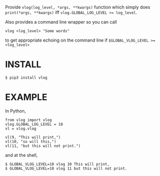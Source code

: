 Provide `vlog(log_level, *args, **kwargs)` function
which simply does `print(*args, **kwargs)` iff `vlog.GLOBAL_LOG_LEVEL >= log_level`.

Also provides a command line wrapper so you can call

    vlog <log_level> "Some words"

to get appropriate echoing on the command line if `$GLOBAL_VLOG_LEVEL >= <log_level> `

INSTALL
=======

    $ pip3 install vlog

EXAMPLE
=======

In Python,

    from vlog import vlog
    vlog.GLOBAL_LOG_LEVEL = 10
    vl = vlog.vlog

    vl(9, "This will print,")
    vl(10, "so will this,")
    vl(11, "but this will not print.")

and at the shell,

    $ GLOBAL_VLOG_LEVEL=10 vlog 10 This will print,
    $ GLOBAL_VLOG_LEVEL=10 vlog 11 but this will not print.
